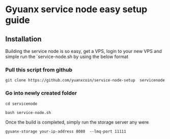
# Gyuanx service node easy setup guide



## Installation

Building the service node is so easy, get a VPS, login to your new VPS and simple run the `service-node.sh by using the below format

### Pull this script from github
`git clone https://github.com/yuanxcoin/service-node-setup  servicenode`

### Go into newly created folder

`cd servicenode`

```shell
bash service-node.sh
```
Once the build is completed, simply run the storage server any were

```shell
gyuanx-storage your-ip-address 8080  --lmq-port 11111
```
